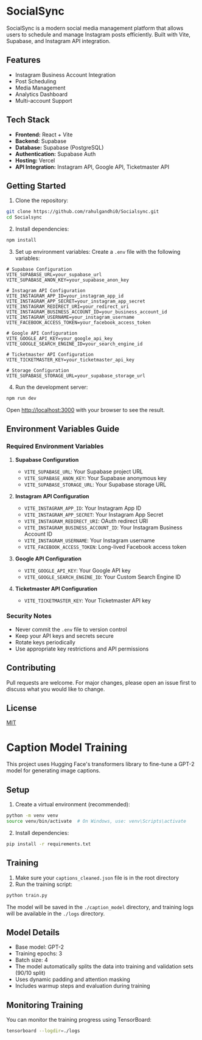 # SocialSync

SocialSync is a modern social media management platform that allows users to schedule and manage Instagram posts efficiently. Built with Vite, Supabase, and Instagram API integration.

## Features

- Instagram Business Account Integration
- Post Scheduling
- Media Management
- Analytics Dashboard
- Multi-account Support

## Tech Stack

- **Frontend:** React + Vite
- **Backend:** Supabase
- **Database:** Supabase (PostgreSQL)
- **Authentication:** Supabase Auth
- **Hosting:** Vercel
- **API Integration:** Instagram API, Google API, Ticketmaster API

## Getting Started

1. Clone the repository:
```bash
git clone https://github.com/rahulgandhi0/Socialsync.git
cd Socialsync
```

2. Install dependencies:
```bash
npm install
```

3. Set up environment variables:
Create a `.env` file with the following variables:
```env
# Supabase Configuration
VITE_SUPABASE_URL=your_supabase_url
VITE_SUPABASE_ANON_KEY=your_supabase_anon_key

# Instagram API Configuration
VITE_INSTAGRAM_APP_ID=your_instagram_app_id
VITE_INSTAGRAM_APP_SECRET=your_instagram_app_secret
VITE_INSTAGRAM_REDIRECT_URI=your_redirect_uri
VITE_INSTAGRAM_BUSINESS_ACCOUNT_ID=your_business_account_id
VITE_INSTAGRAM_USERNAME=your_instagram_username
VITE_FACEBOOK_ACCESS_TOKEN=your_facebook_access_token

# Google API Configuration
VITE_GOOGLE_API_KEY=your_google_api_key
VITE_GOOGLE_SEARCH_ENGINE_ID=your_search_engine_id

# Ticketmaster API Configuration
VITE_TICKETMASTER_KEY=your_ticketmaster_api_key

# Storage Configuration
VITE_SUPABASE_STORAGE_URL=your_supabase_storage_url
```

4. Run the development server:
```bash
npm run dev
```

Open [http://localhost:3000](http://localhost:3000) with your browser to see the result.

## Environment Variables Guide

### Required Environment Variables

1. **Supabase Configuration**
   - `VITE_SUPABASE_URL`: Your Supabase project URL
   - `VITE_SUPABASE_ANON_KEY`: Your Supabase anonymous key
   - `VITE_SUPABASE_STORAGE_URL`: Your Supabase storage URL

2. **Instagram API Configuration**
   - `VITE_INSTAGRAM_APP_ID`: Your Instagram App ID
   - `VITE_INSTAGRAM_APP_SECRET`: Your Instagram App Secret
   - `VITE_INSTAGRAM_REDIRECT_URI`: OAuth redirect URI
   - `VITE_INSTAGRAM_BUSINESS_ACCOUNT_ID`: Your Instagram Business Account ID
   - `VITE_INSTAGRAM_USERNAME`: Your Instagram username
   - `VITE_FACEBOOK_ACCESS_TOKEN`: Long-lived Facebook access token

3. **Google API Configuration**
   - `VITE_GOOGLE_API_KEY`: Your Google API key
   - `VITE_GOOGLE_SEARCH_ENGINE_ID`: Your Custom Search Engine ID

4. **Ticketmaster API Configuration**
   - `VITE_TICKETMASTER_KEY`: Your Ticketmaster API key

### Security Notes

- Never commit the `.env` file to version control
- Keep your API keys and secrets secure
- Rotate keys periodically
- Use appropriate key restrictions and API permissions

## Contributing

Pull requests are welcome. For major changes, please open an issue first to discuss what you would like to change.

## License

[MIT](https://choosealicense.com/licenses/mit/)

# Caption Model Training

This project uses Hugging Face's transformers library to fine-tune a GPT-2 model for generating image captions.

## Setup

1. Create a virtual environment (recommended):
```bash
python -m venv venv
source venv/bin/activate  # On Windows, use: venv\Scripts\activate
```

2. Install dependencies:
```bash
pip install -r requirements.txt
```

## Training

1. Make sure your `captions_cleaned.json` file is in the root directory
2. Run the training script:
```bash
python train.py
```

The model will be saved in the `./caption_model` directory, and training logs will be available in the `./logs` directory.

## Model Details

- Base model: GPT-2
- Training epochs: 3
- Batch size: 4
- The model automatically splits the data into training and validation sets (90/10 split)
- Uses dynamic padding and attention masking
- Includes warmup steps and evaluation during training

## Monitoring Training

You can monitor the training progress using TensorBoard:
```bash
tensorboard --logdir=./logs
``` 